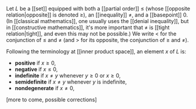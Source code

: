 
Let $L$ be a [[set]] equipped with both a [[partial order]] $\leq$ (whose [[opposite relation|opposite]] is denoted $\geq$), an [[inequality]] $\ne$, and a [[basepoint]] $0$.  (In [[classical mathematics]], one usually uses the [[denial inequality]], but in [[constructive mathematics]], it\'s more important that $\ne$ is [[tight relation|tight]], and even this may not be possible.)  We write $\lt$ for the conjunction of $\leq$ and $\ne$ (and $\gt$ for its opposite, the conjunction of $\geq$ and $\ne$).

Following the terminology at [[inner product space]], an element $x$ of $L$ is:

* __positive__ if $x \geq 0$,
* __negative__ if $x \leq 0$,
* __indefinite__ if $x \ne y$ whenever $y \geq 0$ or $x \geq 0$,
* __semidefinite__ if $x \ne y$ whenever $y$ is indefinite,
* __nondegenerate__ if $x \ne 0$,

[more to come, possible corrections]
